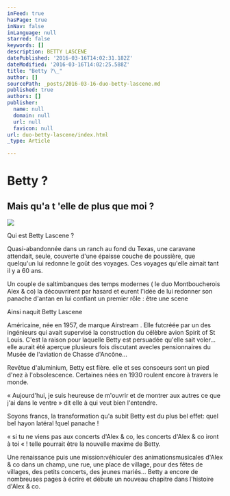 ```yaml
---
inFeed: true
hasPage: true
inNav: false
inLanguage: null
starred: false
keywords: []
description: BETTY LASCENE
datePublished: '2016-03-16T14:02:31.182Z'
dateModified: '2016-03-16T14:02:25.588Z'
title: "Betty ?\_"
author: []
sourcePath: _posts/2016-03-16-duo-betty-lascene.md
published: true
authors: []
publisher:
  name: null
  domain: null
  url: null
  favicon: null
url: duo-betty-lascene/index.html
_type: Article

---
```

# Betty ? 

## Mais qu'a t 'elle de plus que moi ?
![](https://s3-us-west-2.amazonaws.com/the-grid-img/p/5a631b44d088a5e1de59a2de1f59782194c4304b.jpg)

Qui est Betty Lascene ?

Quasi-abandonnée dans un ranch au fond du Texas, une caravane attendait, seule, couverte d'une épaisse couche de poussière, que quelqu'un lui redonne le goût des voyages. Ces voyages qu'elle aimait tant il y a 60 ans.

Un couple de saltimbanques des temps modernes ( le duo Montboucherois Alex & co) la découvrirent par hasard et eurent l'idée de lui redonner son panache d'antan en lui confiant un premier rôle : être une scene

Ainsi naquit Betty Lascene

Américaine, née en 1957, de marque Airstream . Elle futcréée par un des ingénieurs qui avait supervisé la construction du célèbre avion Spirit of St Louis. C'est la raison pour laquelle Betty est persuadée qu'elle sait voler... elle aurait été aperçue plusieurs fois discutant avecles pensionnaires du Musée de l'aviation de Chasse d'Ancône...

Revêtue d'aluminium, Betty est fière. elle et ses consoeurs sont un pied d'nez à l'obsolescence. Certaines nées en 1930 roulent encore à travers le monde.

« Aujourd'hui, je suis heureuse de m'ouvrir et de montrer aux autres ce que j'ai dans le ventre » dit elle à qui veut bien l'entendre.

Soyons francs, la transformation qu'a subit Betty est du plus bel effet: quel bel hayon latéral !quel panache !

«  si tu ne viens pas aux concerts d'Alex & co, les concerts d'Alex & co iront à toi « ! telle pourrait être la nouvelle maxime de Betty.

Une renaissance puis une mission:véhiculer des animationsmusicales d'Alex & co dans un champ, une rue, une place de village, pour des fêtes de villages, des petits concerts, des jeunes mariés... Betty a encore de nombreuses pages à écrire et débute un nouveau chapitre dans l'histoire d'Alex & co.